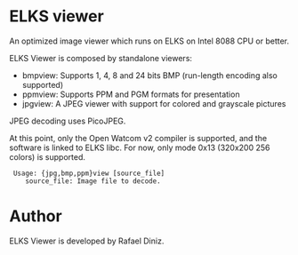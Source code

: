 # ELKS viewer


An optimized image viewer which runs on ELKS on Intel 8088 CPU or better.

ELKS Viewer is composed by standalone viewers:
- bmpview: Supports 1, 4, 8 and 24 bits BMP (run-length encoding also supported)
- ppmview: Supports PPM and PGM formats for presentation
- jpgview: A JPEG viewer with support for colored and grayscale pictures

JPEG decoding uses PicoJPEG.

At this point, only the Open Watcom v2 compiler is supported, and the software is linked to ELKS libc. For now, only mode 0x13 (320x200 256 colors) is supported.


```
 Usage: {jpg,bmp,ppm}view [source_file]
    source_file: Image file to decode.
```

# Author

ELKS Viewer is developed by Rafael Diniz.
